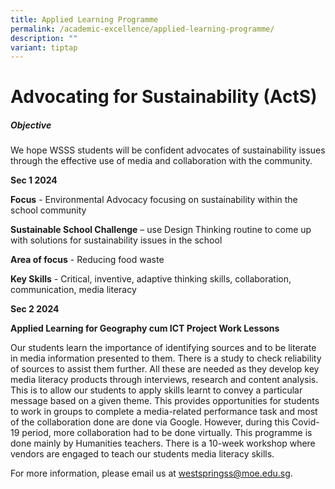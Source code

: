 ```yaml
---
title: Applied Learning Programme
permalink: /academic-excellence/applied-learning-programme/
description: ""
variant: tiptap
---
```

<h1>Advocating for Sustainability (ActS)</h1><h5>Objective</h5><p>We hope WSSS students will be confident advocates of sustainability issues through the effective use of media and collaboration with the community.</p><p></p><p><strong>Sec 1 2024</strong></p><p><strong>Focus</strong> - Environmental Advocacy focusing on sustainability within the school community</p><p><strong>Sustainable School Challenge</strong> – use Design Thinking routine to come up with solutions for sustainability issues in the school</p><p><strong>Area of focus</strong> - Reducing food waste</p><p><strong>Key Skills</strong> - Critical, inventive, adaptive thinking skills, collaboration, communication, media literacy<br></p><p><strong>Sec 2 2024</strong></p><p><strong>Applied Learning for Geography cum ICT Project Work Lessons</strong></p><p>Our students learn the importance of identifying sources and to be literate in media information presented to them. There is a study to check reliability of sources to assist them further. All these are needed as they develop key media literacy products through interviews, research and content analysis. This is to allow our students to apply skills learnt to convey a particular message based on a given theme. This provides opportunities for students to work in groups to complete a media-related performance task and most of the collaboration done are done via Google. However, during this Covid-19 period, more collaboration had to be done virtually. This programme is done mainly by Humanities teachers. There is a 10-week workshop where vendors are engaged to teach our students media literacy skills.</p><p></p><p>For more information, please email us at&nbsp;<a href="http://westspringss.moe.edu.sg/" rel="noopener noreferrer nofollow" target="_blank">westspringss@moe.edu.sg</a>.</p>
